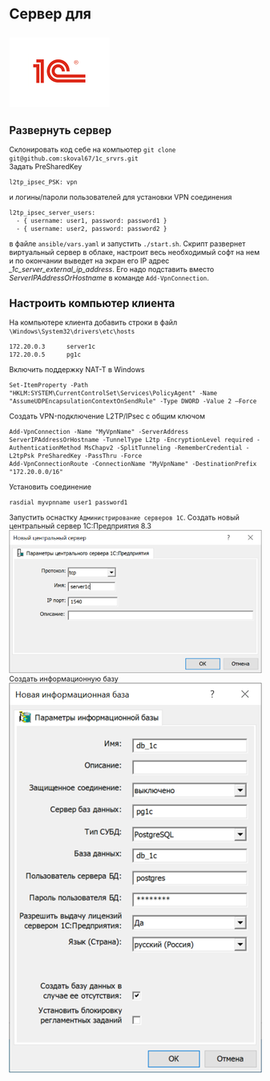 # Сервер для

![1C docker postgresql](./1s-foto.png "Развертываем сервер для 1С на docker-контейнерах")
---
## Развернуть сервер
Склонировать код себе на компьютер `git clone git@github.com:skoval67/1c_srvrs.git` <br>
Задать PreSharedKey <br>
```
l2tp_ipsec_PSK: vpn
```
и логины/пароли пользователей для установки VPN соединения
```
l2tp_ipsec_server_users:
  - { username: user1, password: password1 }
  - { username: user2, password: password2 }
```
в файле `ansible/vars.yaml` и запустить `./start.sh`. Скрипт развернет виртуальный сервер в облаке, настроит весь необходимый софт на нем и по окончании выведет на экран его IP адрес *_1c_server_external_ip_address*. Его надо подставить вместо *ServerIPAddressOrHostname* в команде `Add-VpnConnection`.

## Настроить компьютер клиента
На компьютере клиента добавить строки в файл `\Windows\System32\drivers\etc\hosts`<br>
```shell
172.20.0.3      server1c
172.20.0.5      pg1c
```
Включить поддержку NAT-T в Windows
```
Set-ItemProperty -Path "HKLM:SYSTEM\CurrentControlSet\Services\PolicyAgent" -Name "AssumeUDPEncapsulationContextOnSendRule" -Type DWORD -Value 2 –Force
```
Создать VPN-подключение L2TP/IPsec с общим ключом
```
Add-VpnConnection -Name "MyVpnName" -ServerAddress ServerIPAddressOrHostname -TunnelType L2tp -EncryptionLevel required -AuthenticationMethod MsChapv2 -SplitTunneling -RememberCredential -L2tpPsk PreSharedKey -PassThru -Force
Add-VpnConnectionRoute -ConnectionName "MyVpnName" -DestinationPrefix "172.20.0.0/16"
```
Установить соединение
```
rasdial myvpnname user1 password1
```
Запустить оснастку `Администрирование серверов 1С`. Создать новый центральный сервер 1С:Предприятия 8.3
![1C central server](./server1c.png "Новый центральный сервер 1С:Предприятия 8.3")
Создать информационную базу
![1C database](./db1c.png "Создание информационной базы")
